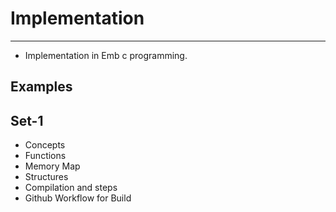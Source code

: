 # Implementation
-----------------------------------------------------------------------------------------------------------------------------------------------------------------------------------

* Implementation in Emb c programming.

Examples
-----------------------------------------------------------------------------------------------------------------------------------------------------------------------------------
Set-1
-----------------------------------------------------------------------------------------------------------------------------------------------------------------------------------
* Concepts
* Functions
* Memory Map
* Structures
* Compilation and steps
* Github Workflow for Build 

